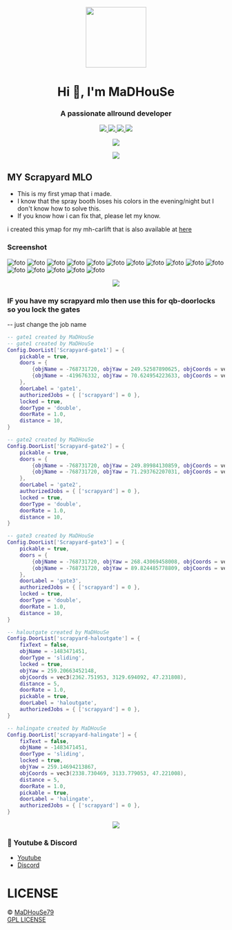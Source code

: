 <p align="center">
    <img width="140" src="https://icons.iconarchive.com/icons/iconarchive/red-orb-alphabet/128/Letter-M-icon.png" />  
    <h1 align="center">Hi 👋, I'm MaDHouSe</h1>
    <h3 align="center">A passionate allround developer </h3>    
</p>
<p align="center">
  <a href="https://github.com/MaDHouSe79/mh-scrapyardMLO/issues">
    <img src="https://img.shields.io/github/issues/MaDHouSe79/mh-scrapyardMLO"/> 
  </a>
  <a href="https://github.com/MaDHouSe79/mh-scrapyardMLO/network/members">
    <img src="https://img.shields.io/github/forks/MaDHouSe79/mh-scrapyardMLO"/> 
  </a>  
  <a href="https://github.com/MaDHouSe79/mh-scrapyardMLO/stargazers">
    <img src="https://img.shields.io/github/stars/MaDHouSe79/mh-scrapyardMLO"/> 
  </a>
  <a href="https://github.com/MaDHouSe79/mh-scrapyardMLO/blob/main/LICENSE">
    <img src="https://img.shields.io/github/license/MaDHouSe79/mh-scrapyardMLO?color=black"/> 
  </a>  
</p>

<p align="center">
  <img alig src="https://github-profile-trophy.vercel.app/?username=MaDHouSe79&margin-w=15&column=6" />
</p>

<p align="center">
<img alig src="https://raw.githubusercontent.com/kamranahmedse/driver.js/master/demo/images/split.png" />
</p>

## MY Scrapyard MLO 
- This is my first ymap that i made.
- I know that the spray booth loses his colors in the evening/night but I don't know how to solve this.
- If you know how i can fix that, please let my know.

i created this ymap for my mh-carlift that is also available at [here](https://github.com/MaDHouSe79/mh-carlift)

### Screenshot
![foto](https://www.madirc.nl/fivem/scrapyardMLO/Schermafbeelding%202022-11-10%20151815.png)
![foto](https://www.madirc.nl/fivem/scrapyardMLO/Schermafbeelding%202022-11-10%20151856.png)
![foto](https://www.madirc.nl/fivem/scrapyardMLO/Schermafbeelding%202022-11-10%20151929.png)
![foto](https://www.madirc.nl/fivem/scrapyardMLO/Schermafbeelding%202022-11-10%20152012.png)
![foto](https://www.madirc.nl/fivem/scrapyardMLO/Schermafbeelding%202022-11-10%20152120.png)
![foto](https://www.madirc.nl/fivem/scrapyardMLO/Schermafbeelding%202022-11-10%20152150.png)
![foto](https://www.madirc.nl/fivem/scrapyardMLO/Schermafbeelding%202022-11-10%20152229.png)
![foto](https://www.madirc.nl/fivem/scrapyardMLO/Schermafbeelding%202022-11-10%20152255.png)
![foto](https://www.madirc.nl/fivem/scrapyardMLO/Schermafbeelding%202022-11-10%20152320.png)
![foto](https://www.madirc.nl/fivem/scrapyardMLO/Schermafbeelding%202022-11-10%20152347.png)
![foto](https://www.madirc.nl/fivem/scrapyardMLO/Schermafbeelding%202022-11-10%20152415.png)
![foto](https://www.madirc.nl/fivem/scrapyardMLO/Schermafbeelding%202022-11-10%20152443.png)
![foto](https://www.madirc.nl/fivem/scrapyardMLO/Schermafbeelding%202022-11-10%20152522.png)
![foto](https://www.madirc.nl/fivem/scrapyardMLO/Schermafbeelding%202022-11-10%20152813.png)
![foto](https://www.madirc.nl/fivem/scrapyardMLO/Schermafbeelding%202022-11-10%20152904.png)
![foto](https://www.madirc.nl/fivem/scrapyardMLO/Schermafbeelding%202022-11-10%20152947.png)

<p align="center">
<img alig src="https://raw.githubusercontent.com/kamranahmedse/driver.js/master/demo/images/split.png" />
</p>

### IF you have my scrapyard mlo then use this for qb-doorlocks so you lock the gates
-- just change the job name
```lua
-- gate1 created by MaDHouSe
-- gate1 created by MaDHouSe
Config.DoorList['Scrapyard-gate1'] = {
    pickable = true,
    doors = {
        {objName = -768731720, objYaw = 249.52587890625, objCoords = vec3(2386.989258, 3125.980225, 48.316544)},
        {objName = -419676332, objYaw = 70.624954223633, objCoords = vec3(2383.785156, 3117.284912, 48.316544)}
    },
    doorLabel = 'gate1',
    authorizedJobs = { ['scrapyard'] = 0 },
    locked = true,
    doorType = 'double',
    doorRate = 1.0,
    distance = 10,
}

-- gate2 created by MaDHouSe
Config.DoorList['Scrapyard-gate2'] = {
    pickable = true,
    doors = {
        {objName = -768731720, objYaw = 249.89984130859, objCoords = vec3(2383.708984, 3117.118896, 48.316544)},
        {objName = -768731720, objYaw = 71.293762207031, objCoords = vec3(2379.629883, 3105.638428, 48.316544)}
    },
    doorLabel = 'gate2',
    authorizedJobs = { ['scrapyard'] = 0 },
    locked = true,
    doorType = 'double',
    doorRate = 1.0,
    distance = 10,
}

-- gate3 created by MaDHouSe
Config.DoorList['Scrapyard-gate3'] = {
    pickable = true,
    doors = {
        {objName = -768731720, objYaw = 268.43069458008, objCoords = vec3(2435.224609, 3116.781006, 48.316544)},
        {objName = -768731720, objYaw = 89.824485778809, objCoords = vec3(2435.158203, 3104.599365, 48.316544)}
    },
    doorLabel = 'gate3',
    authorizedJobs = { ['scrapyard'] = 0 },
    locked = true,
    doorType = 'double',
    doorRate = 1.0,
    distance = 10,
}

-- haloutgate created by MaDHouSe
Config.DoorList['scrapyard-haloutgate'] = {
    fixText = false,
    objName = -1483471451,
    doorType = 'sliding',
    locked = true,
    objYaw = 259.20663452148,
    objCoords = vec3(2362.751953, 3129.694092, 47.231808),
    distance = 5,
    doorRate = 1.0,
    pickable = true,
    doorLabel = 'haloutgate',
    authorizedJobs = { ['scrapyard'] = 0 },
}

-- halingate created by MaDHouSe
Config.DoorList['scrapyard-halingate'] = {
    fixText = false,
    objName = -1483471451,
    doorType = 'sliding',
    locked = true,
    objYaw = 259.14694213867,
    objCoords = vec3(2338.730469, 3133.779053, 47.221008),
    distance = 5,
    doorRate = 1.0,
    pickable = true,
    doorLabel = 'halingate',
    authorizedJobs = { ['scrapyard'] = 0 },
}
```

<p align="center">
<img alig src="https://raw.githubusercontent.com/kamranahmedse/driver.js/master/demo/images/split.png" />
</p>

### 🙈 Youtube & Discord
- [Youtube](https://www.youtube.com/@MaDHouSe79)
- [Discord](https://discord.gg/cEMSeE9dgS)


# LICENSE
&copy; [MaDHouSe79](https://www.youtube.com/@MaDHouSe79)<br />
[GPL LICENSE](./LICENSE)
